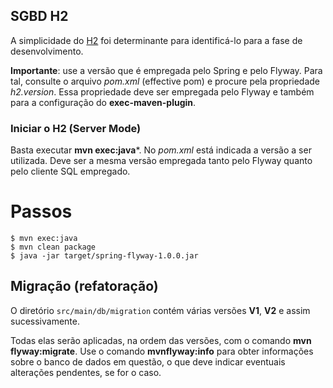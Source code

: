 ## SGBD H2
A simplicidade do [H2](http://www.h2database.com) foi determinante para identificá-lo para a fase
de desenvolvimento.

**Importante**: use a versão que é empregada pelo Spring e pelo Flyway. Para tal,
consulte o arquivo _pom.xml_ (effective pom) e procure pela propriedade
_h2.version_. Essa propriedade deve ser empregada pelo Flyway e também
para a configuração do **exec-maven-plugin**.

### Iniciar o H2 (Server Mode)
Basta executar **mvn exec:java***. No _pom.xml_ está indicada a versão
a ser utilizada. Deve ser a mesma versão empregada tanto pelo 
Flyway quanto pelo cliente SQL empregado.

# Passos

```
$ mvn exec:java
$ mvn clean package
$ java -jar target/spring-flyway-1.0.0.jar
```

## Migração (refatoração)
O diretório `src/main/db/migration` contém várias versões **V1**, 
**V2** e assim sucessivamente. 

Todas elas serão aplicadas, na ordem das versões, com o comando
**mvn flyway:migrate**. Use o comando **mvnflyway:info** para obter
informações sobre o banco de dados em questão, o que deve indicar
eventuais alterações pendentes, se for o caso.
